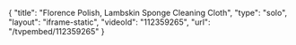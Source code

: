 {
    "title": "Florence Polish, Lambskin Sponge   Cleaning Cloth",
    "type": "solo",
    "layout": "iframe-static",
    "videoId": "112359265",
    "url": "\/tvpembed\/112359265"
}